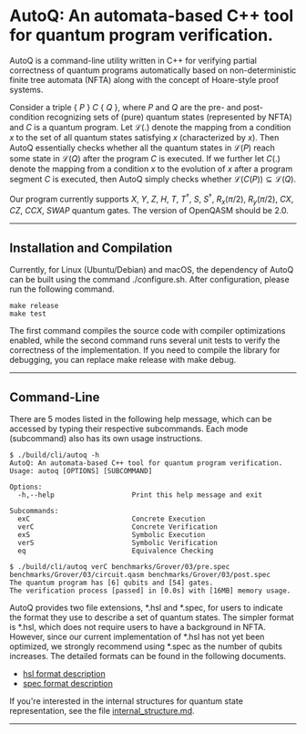 # AutoQ: An automata-based C++ tool for quantum program verification.

AutoQ is a command-line utility written in C++ for verifying partial correctness of quantum programs automatically based on non-deterministic finite tree automata (NFTA) along with the concept of Hoare-style proof systems. 

Consider a triple \{ $P$ \} $C$ \{ $Q$ \}, where $P$ and $Q$ are the pre- and post-condition recognizing sets of (pure) quantum states (represented by NFTA) and $C$ is a quantum program. Let $\mathcal L(.)$ denote the mapping from a condition $x$ to the set of all quantum states satisfying $x$ (characterized by $x$). Then AutoQ essentially checks whether all the quantum states in $\mathcal L(P)$ reach some state in $\mathcal L(Q)$ after the program $C$ is executed. If we further let $C(.)$ denote the mapping from a condition $x$ to the evolution of $x$ after a program segment $C$ is executed, then AutoQ simply checks whether $\mathcal L(C(P)) \subseteq \mathcal L(Q)$.

Our program currently supports $X$, $Y$, $Z$, $H$, $T$, $T^\dagger$, $S$, $S^\dagger$, $R_x(\pi/2)$, $R_y(\pi/2)$, $CX$, $CZ$, $CCX$, $SWAP$ quantum gates. The version of OpenQASM should be 2.0.

---

## Installation and Compilation

Currently, for Linux (Ubuntu/Debian) and macOS, the dependency of AutoQ can be built using the command ./configure.sh. After configuration, please run the following command.
```
make release
make test
```
The first command compiles the source code with compiler optimizations enabled, while the second command runs several unit tests to verify the correctness of the implementation. If you need to compile the library for debugging, you can replace make release with make debug.

---

## Command-Line
There are 5 modes listed in the following help message, which can be accessed by typing their respective subcommands. Each mode (subcommand) also has its own usage instructions.
```
$ ./build/cli/autoq -h
AutoQ: An automata-based C++ tool for quantum program verification.
Usage: autoq [OPTIONS] [SUBCOMMAND]

Options:
  -h,--help                   Print this help message and exit

Subcommands:
  exC                         Concrete Execution
  verC                        Concrete Verification
  exS                         Symbolic Execution
  verS                        Symbolic Verification
  eq                          Equivalence Checking
```
```
$ ./build/cli/autoq verC benchmarks/Grover/03/pre.spec benchmarks/Grover/03/circuit.qasm benchmarks/Grover/03/post.spec
The quantum program has [6] qubits and [54] gates.
The verification process [passed] in [0.0s] with [16MB] memory usage.
```
AutoQ provides two file extensions, *.hsl and *.spec, for users to indicate the format they use to describe a set of quantum states. The simpler format is *.hsl, which does not require users to have a background in NFTA. However, since our current implementation of *.hsl has not yet been optimized, we strongly recommend using *.spec as the number of qubits increases. The detailed formats can be found in the following documents.

- [hsl format description](./docs/hsl_description.md)
- [spec format description](./docs/spec_description.md)

If you're interested in the internal structures for quantum state representation, see the file [internal_structure.md](./docs/internal_structure.md).

---




